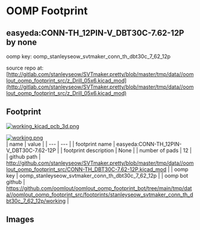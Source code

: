 # OOMP Footprint  
## easyeda:CONN-TH_12PIN-V_DBT30C-7.62-12P  by none  
  
oomp key: oomp_stanleyseow_svtmaker_conn_th_dbt30c_7_62_12p  
  
source repo at: [http://gitlab.com/stanleyseow/SVTmaker.pretty/blob/master/tmp/data//oomlout_oomp_footprint_src/z_Drill_05x6.kicad_mod](http://gitlab.com/stanleyseow/SVTmaker.pretty/blob/master/tmp/data//oomlout_oomp_footprint_src/z_Drill_05x6.kicad_mod)  
## Footprint  
  
[![working_kicad_pcb_3d.png](working_kicad_pcb_3d_600.png)](working_kicad_pcb_3d.png)  
  
[![working.png](working_600.png)](working.png)  
| name | value | 
| --- | --- | 
| footprint name | easyeda:CONN-TH_12PIN-V_DBT30C-7.62-12P | 
| footprint description | None | 
| number of pads | 12 | 
| github path | http://github.com/stanleyseow/SVTmaker.pretty/blob/master/tmp/data//oomlout_oomp_footprint_src/CONN-TH_DBT30C-7.62-12P.kicad_mod | 
| oomp key | oomp_stanleyseow_svtmaker_conn_th_dbt30c_7_62_12p | 
| oomp bot github | https://github.com/oomlout/oomlout_oomp_footprint_bot/tree/main/tmp/data//oomlout_oomp_footprint_src/footprints/stanleyseow_svtmaker_conn_th_dbt30c_7_62_12p/working | 
## Images  

